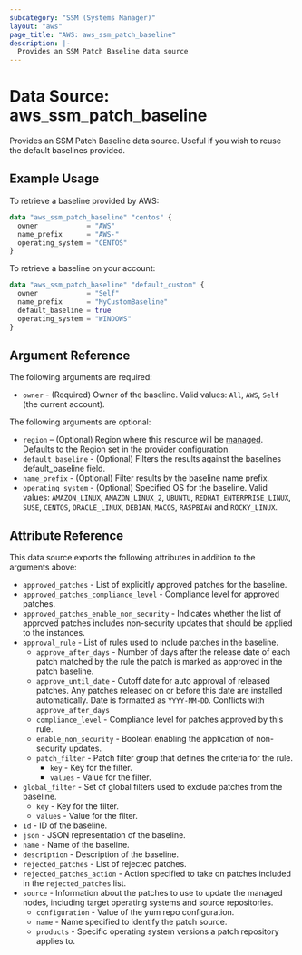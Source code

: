 ```yaml
---
subcategory: "SSM (Systems Manager)"
layout: "aws"
page_title: "AWS: aws_ssm_patch_baseline"
description: |-
  Provides an SSM Patch Baseline data source
---
```


# Data Source: aws_ssm_patch_baseline

Provides an SSM Patch Baseline data source. Useful if you wish to reuse the default baselines provided.

## Example Usage

To retrieve a baseline provided by AWS:

```terraform
data "aws_ssm_patch_baseline" "centos" {
  owner            = "AWS"
  name_prefix      = "AWS-"
  operating_system = "CENTOS"
}
```

To retrieve a baseline on your account:

```terraform
data "aws_ssm_patch_baseline" "default_custom" {
  owner            = "Self"
  name_prefix      = "MyCustomBaseline"
  default_baseline = true
  operating_system = "WINDOWS"
}
```

## Argument Reference

The following arguments are required:

* `owner` - (Required) Owner of the baseline. Valid values: `All`, `AWS`, `Self` (the current account).

The following arguments are optional:

* `region` – (Optional) Region where this resource will be [managed](https://docs.aws.amazon.com/general/latest/gr/rande.html#regional-endpoints). Defaults to the Region set in the [provider configuration](https://registry.terraform.io/providers/hashicorp/aws/latest/docs#aws-configuration-reference).
* `default_baseline` - (Optional) Filters the results against the baselines default_baseline field.
* `name_prefix` - (Optional) Filter results by the baseline name prefix.
* `operating_system` - (Optional) Specified OS for the baseline. Valid values: `AMAZON_LINUX`, `AMAZON_LINUX_2`, `UBUNTU`, `REDHAT_ENTERPRISE_LINUX`, `SUSE`, `CENTOS`, `ORACLE_LINUX`, `DEBIAN`, `MACOS`, `RASPBIAN` and `ROCKY_LINUX`.

## Attribute Reference

This data source exports the following attributes in addition to the arguments above:

* `approved_patches` - List of explicitly approved patches for the baseline.
* `approved_patches_compliance_level` - Compliance level for approved patches.
* `approved_patches_enable_non_security` - Indicates whether the list of approved patches includes non-security updates that should be applied to the instances.
* `approval_rule` - List of rules used to include patches in the baseline.
    * `approve_after_days` - Number of days after the release date of each patch matched by the rule the patch is marked as approved in the patch baseline.
    * `approve_until_date` - Cutoff date for auto approval of released patches. Any patches released on or before this date are installed automatically. Date is formatted as `YYYY-MM-DD`. Conflicts with `approve_after_days`
    * `compliance_level` - Compliance level for patches approved by this rule.
    * `enable_non_security` - Boolean enabling the application of non-security updates.
    * `patch_filter` - Patch filter group that defines the criteria for the rule.
        * `key` - Key for the filter.
        * `values` - Value for the filter.
* `global_filter` - Set of global filters used to exclude patches from the baseline.
    * `key` - Key for the filter.
    * `values` - Value for the filter.
* `id` - ID of the baseline.
* `json` - JSON representation of the baseline.
* `name` - Name of the baseline.
* `description` - Description of the baseline.
* `rejected_patches` - List of rejected patches.
* `rejected_patches_action` - Action specified to take on patches included in the `rejected_patches` list.
* `source` - Information about the patches to use to update the managed nodes, including target operating systems and source repositories.
    * `configuration` - Value of the yum repo configuration.
    * `name` - Name specified to identify the patch source.
    * `products` - Specific operating system versions a patch repository applies to.
